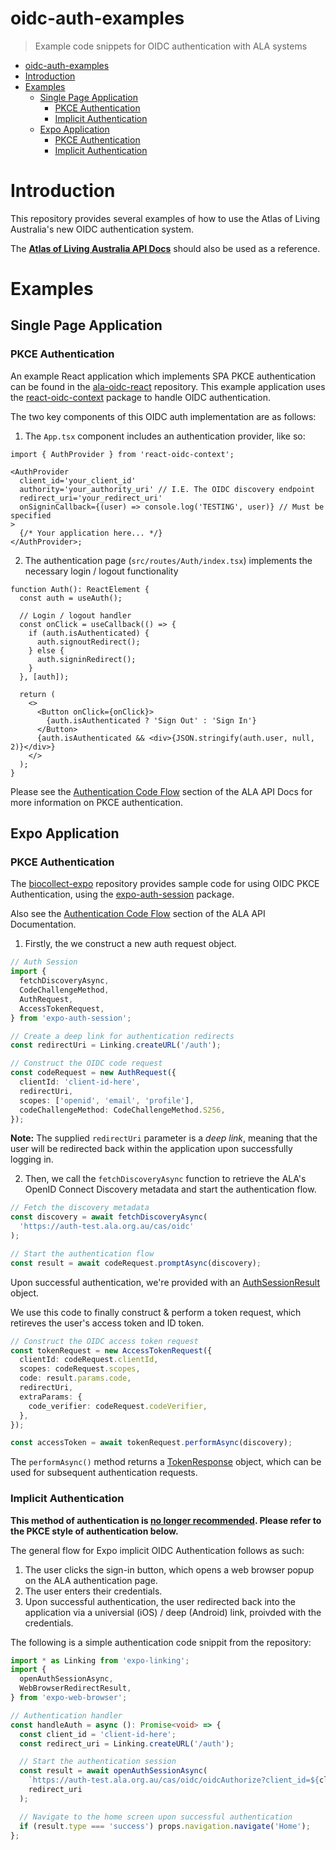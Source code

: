 # oidc-auth-examples

> Example code snippets for OIDC authentication with ALA systems

- [oidc-auth-examples](#oidc-auth-examples)
- [Introduction](#introduction)
- [Examples](#examples)
  - [Single Page Application](#single-page-application)
    - [PKCE Authentication](#pkce-authentication)
    - [Implicit Authentication](#implicit-authentication)
  - [Expo Application](#expo-application)
    - [PKCE Authentication](#pkce-authentication-1)
    - [Implicit Authentication](#implicit-authentication-1)

# Introduction

This repository provides several examples of how to use the Atlas of Living Australia's new OIDC authentication system.

The **[Atlas of Living Australia API Docs](https://docs.ala.org.au/#authentication)** should also be used as a reference.

# Examples

## Single Page Application

### PKCE Authentication

An example React application which implements SPA PKCE authentication can be found in the [ala-oidc-react](https://github.com/AtlasOfLivingAustralia/ala-oidc-react) repository. This example application uses the [react-oidc-context](https://www.npmjs.com/package/react-oidc-context) package to handle OIDC authentication.

The two key components of this OIDC auth implementation are as follows:

1. The `App.tsx` component includes an authentication provider, like so:

```tsx
import { AuthProvider } from 'react-oidc-context';

<AuthProvider
  client_id='your_client_id'
  authority='your_authority_uri' // I.E. The OIDC discovery endpoint
  redirect_uri='your_redirect_uri'
  onSigninCallback={(user) => console.log('TESTING', user)} // Must be specified
>
  {/* Your application here... */}
</AuthProvider>;
```

2. The authentication page (`src/routes/Auth/index.tsx`) implements the necessary login / logout functionality

```tsx
function Auth(): ReactElement {
  const auth = useAuth();

  // Login / logout handler
  const onClick = useCallback(() => {
    if (auth.isAuthenticated) {
      auth.signoutRedirect();
    } else {
      auth.signinRedirect();
    }
  }, [auth]);

  return (
    <>
      <Button onClick={onClick}>
        {auth.isAuthenticated ? 'Sign Out' : 'Sign In'}
      </Button>
      {auth.isAuthenticated && <div>{JSON.stringify(auth.user, null, 2)}</div>}
    </>
  );
}
```

Please see the [Authentication Code Flow](https://docs.ala.org.au/#authentication-code-flow) section of the ALA API Docs for more information on PKCE authentication.

## Expo Application

### PKCE Authentication

The [biocollect-expo](https://github.com/AtlasOfLivingAustralia/biocollect-expo) repository provides sample code for using OIDC PKCE Authentication, using the [expo-auth-session](https://docs.expo.dev/versions/latest/sdk/auth-session/) package.

Also see the [Authentication Code Flow](https://docs.ala.org.au/#authentication-code-flow) section of the ALA API Documentation.

1. Firstly, the we construct a new auth request object.

```typescript
// Auth Session
import {
  fetchDiscoveryAsync,
  CodeChallengeMethod,
  AuthRequest,
  AccessTokenRequest,
} from 'expo-auth-session';

// Create a deep link for authentication redirects
const redirectUri = Linking.createURL('/auth');

// Construct the OIDC code request
const codeRequest = new AuthRequest({
  clientId: 'client-id-here',
  redirectUri,
  scopes: ['openid', 'email', 'profile'],
  codeChallengeMethod: CodeChallengeMethod.S256,
});
```

**Note:** The supplied `redirectUri` parameter is a _deep link_, meaning that the user will be redirected back within the application upon successfully logging in.

2. Then, we call the `fetchDiscoveryAsync` function to retrieve the ALA's OpenID Connect Discovery metadata and start the authentication flow.

```typescript
// Fetch the discovery metadata
const discovery = await fetchDiscoveryAsync(
  'https://auth-test.ala.org.au/cas/oidc'
);

// Start the authentication flow
const result = await codeRequest.promptAsync(discovery);
```

Upon successful authentication, we're provided with an [AuthSessionResult](https://docs.expo.dev/versions/latest/sdk/auth-session/#authsessionresult) object.

We use this code to finally construct & perform a token request, which retireves the user's access token and ID token.

```typescript
// Construct the OIDC access token request
const tokenRequest = new AccessTokenRequest({
  clientId: codeRequest.clientId,
  scopes: codeRequest.scopes,
  code: result.params.code,
  redirectUri,
  extraParams: {
    code_verifier: codeRequest.codeVerifier,
  },
});

const accessToken = await tokenRequest.performAsync(discovery);
```

The `performAsync()` method returns a [TokenResponse](https://docs.expo.dev/versions/latest/sdk/auth-session/#tokenresponseconfig) object, which can be used for subsequent authentication requests.

### Implicit Authentication

**This method of authentication is <u>no longer recommended</u>. Please refer to the PKCE style of authentication below.**

The general flow for Expo implicit OIDC Authentication follows as such:

1. The user clicks the sign-in button, which opens a web browser popup on the ALA authentication page.
2. The user enters their credentials.
3. Upon successful authentication, the user redirected back into the application via a universial (iOS) / deep (Android) link, proivded with the credentials.

The following is a simple authentication code snippit from the repository:

```typescript
import * as Linking from 'expo-linking';
import {
  openAuthSessionAsync,
  WebBrowserRedirectResult,
} from 'expo-web-browser';

// Authentication handler
const handleAuth = async (): Promise<void> => {
  const client_id = 'client-id-here';
  const redirect_uri = Linking.createURL('/auth');

  // Start the authentication session
  const result = await openAuthSessionAsync(
    `https://auth-test.ala.org.au/cas/oidc/oidcAuthorize?client_id=${client_id}&redirect_uri=${redirect_uri}&response_type=token&scope=openid%20email%20profile`,
    redirect_uri
  );

  // Navigate to the home screen upon successful authentication
  if (result.type === 'success') props.navigation.navigate('Home');
};
```
